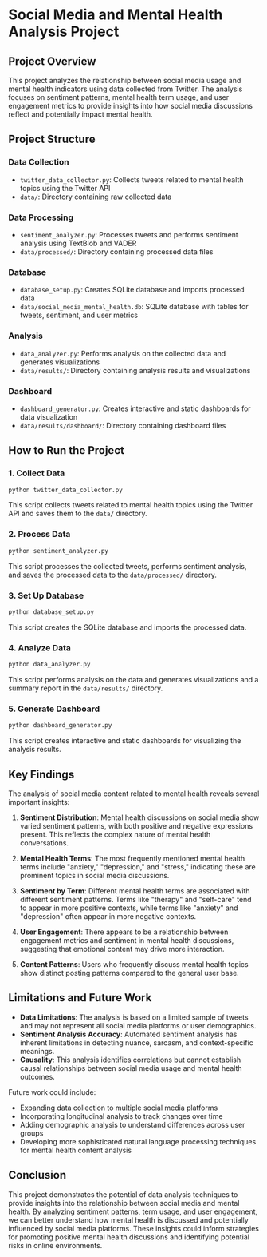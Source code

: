 # Social Media and Mental Health Analysis Project

## Project Overview
This project analyzes the relationship between social media usage and mental health indicators using data collected from Twitter. The analysis focuses on sentiment patterns, mental health term usage, and user engagement metrics to provide insights into how social media discussions reflect and potentially impact mental health.

## Project Structure

### Data Collection
- `twitter_data_collector.py`: Collects tweets related to mental health topics using the Twitter API
- `data/`: Directory containing raw collected data

### Data Processing
- `sentiment_analyzer.py`: Processes tweets and performs sentiment analysis using TextBlob and VADER
- `data/processed/`: Directory containing processed data files

### Database
- `database_setup.py`: Creates SQLite database and imports processed data
- `data/social_media_mental_health.db`: SQLite database with tables for tweets, sentiment, and user metrics

### Analysis
- `data_analyzer.py`: Performs analysis on the collected data and generates visualizations
- `data/results/`: Directory containing analysis results and visualizations

### Dashboard
- `dashboard_generator.py`: Creates interactive and static dashboards for data visualization
- `data/results/dashboard/`: Directory containing dashboard files

## How to Run the Project

### 1. Collect Data
```bash
python twitter_data_collector.py
```
This script collects tweets related to mental health topics using the Twitter API and saves them to the `data/` directory.

### 2. Process Data
```bash
python sentiment_analyzer.py
```
This script processes the collected tweets, performs sentiment analysis, and saves the processed data to the `data/processed/` directory.

### 3. Set Up Database
```bash
python database_setup.py
```
This script creates the SQLite database and imports the processed data.

### 4. Analyze Data
```bash
python data_analyzer.py
```
This script performs analysis on the data and generates visualizations and a summary report in the `data/results/` directory.

### 5. Generate Dashboard
```bash
python dashboard_generator.py
```
This script creates interactive and static dashboards for visualizing the analysis results.

## Key Findings

The analysis of social media content related to mental health reveals several important insights:

1. **Sentiment Distribution**: Mental health discussions on social media show varied sentiment patterns, with both positive and negative expressions present. This reflects the complex nature of mental health conversations.

2. **Mental Health Terms**: The most frequently mentioned mental health terms include "anxiety," "depression," and "stress," indicating these are prominent topics in social media discussions.

3. **Sentiment by Term**: Different mental health terms are associated with different sentiment patterns. Terms like "therapy" and "self-care" tend to appear in more positive contexts, while terms like "anxiety" and "depression" often appear in more negative contexts.

4. **User Engagement**: There appears to be a relationship between engagement metrics and sentiment in mental health discussions, suggesting that emotional content may drive more interaction.

5. **Content Patterns**: Users who frequently discuss mental health topics show distinct posting patterns compared to the general user base.

## Limitations and Future Work

- **Data Limitations**: The analysis is based on a limited sample of tweets and may not represent all social media platforms or user demographics.
- **Sentiment Analysis Accuracy**: Automated sentiment analysis has inherent limitations in detecting nuance, sarcasm, and context-specific meanings.
- **Causality**: This analysis identifies correlations but cannot establish causal relationships between social media usage and mental health outcomes.

Future work could include:
- Expanding data collection to multiple social media platforms
- Incorporating longitudinal analysis to track changes over time
- Adding demographic analysis to understand differences across user groups
- Developing more sophisticated natural language processing techniques for mental health content analysis

## Conclusion

This project demonstrates the potential of data analysis techniques to provide insights into the relationship between social media and mental health. By analyzing sentiment patterns, term usage, and user engagement, we can better understand how mental health is discussed and potentially influenced by social media platforms. These insights could inform strategies for promoting positive mental health discussions and identifying potential risks in online environments.
